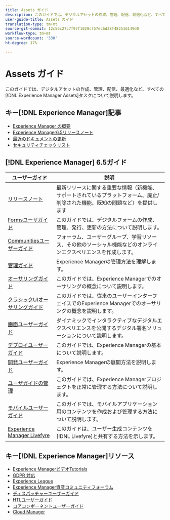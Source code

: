 ```yaml
---
title: Assets ガイド
description: このガイドでは、デジタルアセットの作成、管理、配信、最適化など、すべてのExperience Managerアセットタスクについて説明します。
user-guide-title: Assets ガイド
translation-type: tm+mt
source-git-commit: 12c56c27c7f97f1029c757ec6d28f482516149d0
workflow-type: tm+mt
source-wordcount: '330'
ht-degree: 17%

---
```



# Assets ガイド

このガイドでは、デジタルアセットの作成、管理、配信、最適化など、すべての[!DNL Experience Manager Assets]タスクについて説明します。

## キー[!DNL Experience Manager]記事

<!-- TBD: Some of these links will soon be updated. Change these when new articles go live on docs.adobe.com.
-->

* [ Experience Manager の概要](https://helpx.adobe.com/jp/experience-manager/get-started.html)
* [Experience Manager6.5リリースノート](/help/release-notes/home.md)
* [最近のドキュメントの更新](https://experienceleague.adobe.com/docs/experience-manager-release-information/aem-release-updates/doc-updates/documentation-updates.html)
* [セキュリティチェックリスト](/help/sites-administering/security-checklist.md)

## [!DNL Experience Manager] 6.5ガイド

| ユーザーガイド | 説明 |
|--- |---|
| [リリースノート](/help/release-notes/home.md) | 最新リリースに関する重要な情報（新機能、サポートされているプラットフォーム、廃止/削除された機能、既知の問題など）を提供します |
| [Formsユーザガイド](/help/forms/home.md) | このガイドでは、デジタルフォームの作成、管理、発行、更新の方法について説明します。 |
| [Communitiesユーザーガイド](/help/communities/home.md) | フォーラム、ユーザーグループ、学習リソース、その他のソーシャル機能などのオンラインエクスペリエンスを作成します。 |
| [管理ガイド](/help/sites-administering/home.md) | Experience Managerの管理方法を理解します。 |
| [オーサリングガイド](/help/sites-authoring/home.md) | このガイドでは、Experience Managerでのオーサリングの概念について説明します。 |
| [クラシックUIオーサリングガイド](/help/sites-classic-ui-authoring/home.md) | このガイドでは、従来のユーザーインターフェイスでのExperience Managerでのオーサリングの概念を説明します。 |
| [画面ユーザーガイド](https://experienceleague.adobe.com/docs/experience-manager-screens/user-guide/aem-screens-introduction.html) | ダイナミックでインタラクティブなデジタルエクスペリエンスを公開するデジタル署名ソリューションについて説明します。 |
| [デプロイユーザーガイド](/help/sites-deploying/home.md) | このガイドでは、Experience Managerの基本について説明します。 |
| [開発ユーザーガイド](/help/sites-developing/home.md) | Experience Managerの展開方法を説明します。 |
| [ユーザガイドの管理](/help/managing/home.md) | このガイドでは、Experience Managerプロジェクトを正常に管理する方法について説明します。 |
| [モバイルユーザーガイド](/help/mobile/home.md) | このガイドでは、モバイルアプリケーション用のコンテンツを作成および管理する方法について説明します。 |
| [Experience Manager Livefyre](https://experienceleague.adobe.com/docs/livefyre/using/home.html) | このガイドは、ユーザー生成コンテンツを[!DNL Livefyre]と共有する方法を示します。 |

## キー[!DNL Experience Manager]リソース

* [Experience ManagerビデオTutorials](https://helpx.adobe.com/experience-manager/kt/index/aem-6-5-videos.html#Assets)
* [GDPR 対応](/help/managing/data-protection-and-privacy.md)
* [Experience League](https://guided.adobe.com/?mv=other#recommended/solutions/experience-manager)
* [Experience Manager資産コミュニティフォーラム](https://experienceleaguecommunities.adobe.com/t5/Adobe-Experience-Manager-Assets/ct-p/experience-manager-assets-community)
* [ディスパッチャーユーザーガイド](https://experienceleague.adobe.com/docs/experience-manager-dispatcher/using/dispatcher.html)
* [HTLユーザーガイド](https://experienceleague.adobe.com/docs/experience-manager-htl/using/overview.html)
* [コアコンポーネントユーザーガイド](https://experienceleague.adobe.com/docs/experience-manager-core-components/using/introduction.html)
* [Cloud Manager](https://experienceleague.adobe.com/docs/experience-manager-cloud-manager/using/introduction-to-cloud-manager.html)
